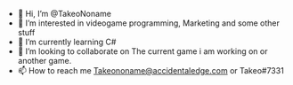 - 👋 Hi, I’m @TakeoNoname
- 👀 I’m interested in videogame programming, Marketing and some other stuff
- 🌱 I’m currently learning C#
- 💞️ I’m looking to collaborate on The current game i am working on or another game.
- 📫 How to reach me Takeononame@accidentaledge.com or Takeo#7331

<!---
TakeoNoname/TakeoNoname is a ✨ special ✨ repository because its `README.md` (this file) appears on your GitHub profile.
You can click the Preview link to take a look at your changes.
--->
